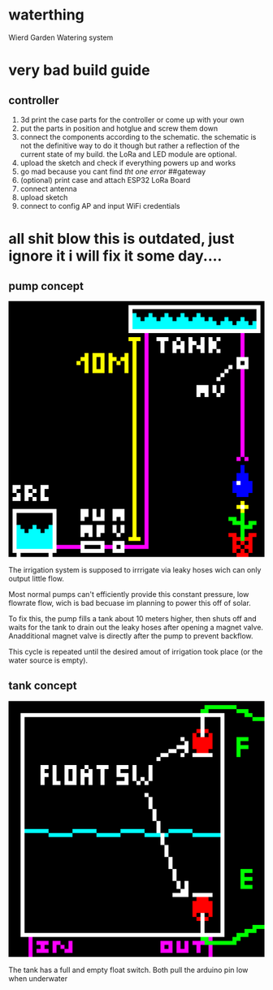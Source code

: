 # waterthing
Wierd Garden Watering system

# very bad build guide
## controller
1. 3d print the case parts for the controller or come up with your own
2. put the parts in position and hotglue and screw them down
3. connect the components according to the schematic. the schematic is not the definitive way to do it though but rather a reflection of the current state of my build.
   the LoRa and LED module are optional.
4. upload the sketch and check if everything powers up and works
5. go mad because you cant find *tht one error*
##gateway
1. (optional) print case and attach ESP32 LoRa Board 
2. connect antenna
3. upload sketch
4. connect to config AP and input WiFi credentials

# all shit blow this is outdated, just ignore it i will fix it some day....

## pump concept
![concept pixelart of the setup](images/concept_pixelart_hires.png)
 
The irrigation system is supposed to irrrigate via leaky hoses wich can only output little flow.

Most normal pumps can't efficiently provide this constant pressure, low flowrate flow, wich is bad becuase im planning to power this off of solar.

To fix this, the pump fills a tank about 10 meters higher, then shuts off and waits for the tank to drain out the leaky hoses after opening a magnet valve. Anadditional magnet valve is directly after the pump to prevent backflow.

This cycle is repeated until the desired amout of irrigation took place (or the water source is empty).

## tank concept
![concept pixelart of the tank](images/tank_pixelart_hires.png)

The tank has a full and empty float switch. Both pull the arduino pin low when underwater
